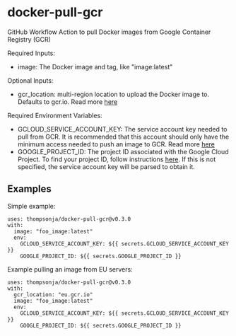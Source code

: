 # docker-pull-gcr

GitHub Workflow Action to pull Docker images from Google Container Registry
(GCR)

Required Inputs:
* image: The Docker image and tag, like "image:latest"

Optional Inputs:
* gcr\_location: multi-region location to upload the Docker image to. Defaults
  to gcr.io. Read more
  [here](https://cloud.google.com/container-registry/docs/pushing-and-pulling#pulling_images_from_a_registry)

Required Environment Variables:
* GCLOUD\_SERVICE\_ACCOUNT\_KEY: The service account key needed to pull from
  GCR. It is recommended that this account should only have the minimum access
  needed to push an image to GCR. Read more [here](https://cloud.google.com/container-registry/docs/advanced-authentication#json-key)
* GOOGLE\_PROJECT\_ID: The project ID associated with the Google Cloud Project.
  To find your project ID, follow instructions [here](https://support.google.com/googleapi/answer/7014113?hl=en).
  If this is not specified, the service account key will be parsed to obtain it.

## Examples

Simple example:
```ylm
uses: thompsonja/docker-pull-gcr@v0.3.0
with:
  image: "foo_image:latest"
  env:
    GCLOUD_SERVICE_ACCOUNT_KEY: ${{ secrets.GCLOUD_SERVICE_ACCOUNT_KEY }}
    GOOGLE_PROJECT_ID: ${{ secrets.GOOGLE_PROJECT_ID }}
```

Example pulling an image from EU servers:
```ylm
uses: thompsonja/docker-pull-gcr@v0.3.0
with:
  gcr_location: "eu.gcr.io"
  image: "foo_image:latest"
  env:
    GCLOUD_SERVICE_ACCOUNT_KEY: ${{ secrets.GCLOUD_SERVICE_ACCOUNT_KEY }}
    GOOGLE_PROJECT_ID: ${{ secrets.GOOGLE_PROJECT_ID }}
```
